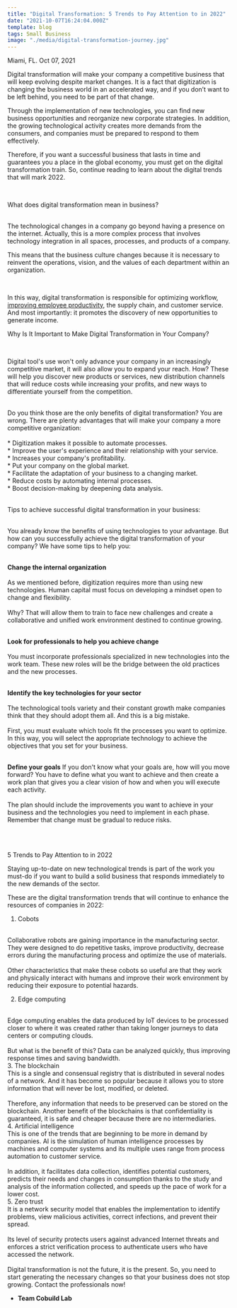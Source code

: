 ```yaml
---
title: "Digital Transformation: 5 Trends to Pay Attention to in 2022"
date: "2021-10-07T16:24:04.000Z"
template: blog
tags: Small Business
image: "./media/digital-transformation-journey.jpg"
---
```


Miami, FL. Oct 07, 2021

Digital transformation will make your company a competitive business that will keep evolving despite market changes. It is a fact that digitization is changing the business world in an accelerated way, and if you don’t want to be left behind, you need to be part of that change.
<br>

Through the implementation of new technologies, you can find new business opportunities and reorganize new corporate strategies. In addition, the growing technological activity creates more demands from the consumers, and companies must be prepared to respond to them effectively.
<br>

Therefore, if you want a successful business that lasts in time and guarantees you a place in the global economy, you must get on the digital transformation train. So, continue reading to learn about the digital trends that will mark 2022.


<br>

<title-2>What does digital transformation mean in business?</title-2>

<br>
The technological changes in a company go beyond having a presence on the internet. Actually, this is a more complex process that involves technology integration in all spaces, processes, and products of a company.

<br>

This means that the business culture changes because it is necessary to reinvent the operations, vision, and the values ​​of each department within an organization.

<br>

In this way, digital transformation is responsible for optimizing workflow, [improving employee productivity](https://www.cobuildlab.com/blog/increase-productivity-of-your-employees-techniques/), the supply chain, and customer service. And most importantly: it promotes the discovery of new opportunities to generate income.


<title-2>Why Is It Important to Make Digital Transformation in Your Company?</title-2>

<br>

Digital tool's use won't only advance your company in an increasingly competitive market, it will also allow you to expand your reach. How? These will help you discover new products or services, new distribution channels that will reduce costs while increasing your profits, and new ways to differentiate yourself from the competition.

<br>
Do you think those are the only benefits of digital transformation? You are wrong. There are plenty advantages that will make your company a more competitive organization:
<br>
<br>
* Digitization makes it possible to automate processes.<br>
* Improve the user's experience and their relationship with your service.<br>
* Increases your company's profitability. <br>
* Put your company on the global market. <br>
* Facilitate the adaptation of your business to a changing market. <br>
* Reduce costs by automating internal processes. <br>
* Boost decision-making by deepening data analysis. <br>
<br>

<title-2>Tips to achieve successful digital transformation in your business:</title-2>

<br>
You already know the benefits of using technologies to your advantage. But how can you successfully achieve the digital transformation of your company? We have some tips to help you:
<br><br>

**Change the internal organization**
<br>
<br>
As we mentioned before, digitization requires more than using new technologies. Human capital must focus on developing a mindset open to change and flexibility.<br><br>
Why? That will allow them to train to face new challenges and create a collaborative and unified work environment destined to continue growing.
<br><br>

**Look for professionals to help you achieve change**
<br><br>
You must incorporate professionals specialized in new technologies into the work team. These new roles will be the bridge between the old practices and the new processes.
<br><br>

**Identify the key technologies for your sector**
<br><br>
The technological tools variety and their constant growth make companies think that they should adopt them all. And this is a big mistake.
<br><br>
First, you must evaluate which tools fit the processes you want to optimize. In this way, you will select the appropriate technology to achieve the objectives that you set for your business.
<br><br>

**Define your goals**
If you don't know what your goals are, how will you move forward? You have to define what you want to achieve and then create a work plan that gives you a clear vision of how and when you will execute each activity.
<br><br>
The plan should include the improvements you want to achieve in your business and the technologies you need to implement in each phase. Remember that change must be gradual to reduce risks.

<br>
<br>
 
<title-2>5 Trends to Pay Attention to in 2022</title-2>


Staying up-to-date on new technological trends is part of the work you must-do if you want to build a solid business that responds immediately to the new demands of the sector.

These are the digital transformation trends that will continue to enhance the resources of companies in 2022:

1. Cobots
<br>
Collaborative robots are gaining importance in the manufacturing sector. They were designed to do repetitive tasks, improve productivity, decrease errors during the manufacturing process and optimize the use of materials.
<br>
<br>
Other characteristics that make these cobots so useful are that they work and physically interact with humans and improve their work environment by reducing their exposure to potential hazards.
<br>

2. Edge computing
<br>
Edge computing enables the data produced by IoT devices to be processed closer to where it was created rather than taking longer journeys to data centers or computing clouds.
<br>
<br>
But what is the benefit of this? Data can be analyzed quickly, thus improving response times and saving bandwidth.
<br>
3. The blockchain
<br>
This is a single and consensual registry that is distributed in several nodes of a network. And it has become so popular because it allows you to store information that will never be lost, modified, or deleted.
<br>
<br>
Therefore, any information that needs to be preserved can be stored on the blockchain. Another benefit of the blockchains is that confidentiality is guaranteed, it is safe and cheaper because there are no intermediaries.
<br>
4. Artificial intelligence
<br>
This is one of the trends that are beginning to be more in demand by companies. AI is the simulation of human intelligence processes by machines and computer systems and its multiple uses range from process automation to customer service.
<br>
<br>
In addition, it facilitates data collection, identifies potential customers, predicts their needs and changes in consumption thanks to the study and analysis of the information collected, and speeds up the pace of work for a lower cost.
<br>
5. Zero trust
<br>
It is a network security model that enables the implementation to identify problems, view malicious activities, correct infections, and prevent their spread.
<br>
<br>
Its level of security protects users against advanced Internet threats and enforces a strict verification process to authenticate users who have accessed the network.
<br>
<br>
Digital transformation is not the future, it is the present. So, you need to start generating the necessary changes so that your business does not stop growing. Contact the professionals now!


- **Team Cobuild Lab**
